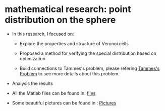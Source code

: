 # mathematical research: point distribution on the sphere
+ In this research, I focused on:
  - Explore the properties and structure of Veronoi cells
  
  - Proposed a method for verifying the special distribution based on optimization
  
  - Build connections to Tammes's problem, please refering [Tammes's Problem](https://pdodds.w3.uvm.edu/teaching/courses/2009-08UVM-300/docs/others/1994/mooers1994a.pdf) to see more details about this problem.
 + Analysis the results

+ All the Matlab files can be found in: [files](Matlab%20files/)
+ Some beautiful pictures can be found in : [Pictures](Pictures/)
